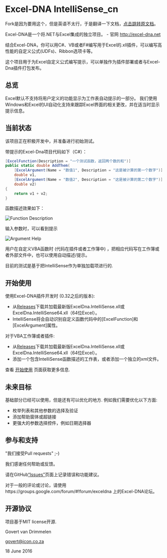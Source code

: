 Excel-DNA IntelliSense_cn
======================

Fork是因为要用这个，但是英语不太行，于是翻译一下文档，[点击跳转原文档](https://github.com/Excel-DNA/IntelliSense)。

Excel-DNA是一个将.NET与Excel集成的独立项目。 - 官网 http://excel-dna.net

结合Excel-DNA，你可以用C#、VB或者F#编写用于Excel的.xll插件，可以编写高性能的自定义公式(UDFs)、Ribbon选项卡等。

这个项目用于为Excel自定义公式编写提示，可以单独作为插件部署或者与Excel-Dna插件打包发布。

总览
--------
Excel默认不支持将用户定义的功能显示为工作表自动提示的一部分。 我们使用Windows和Excel的UI自动化支持来跟踪Excel界面的相关更改，并在适当时显示提示信息。

当前状态
--------------
该项目正在积极开发中，并准备进行初始测试。

带提示的Excel-Dna项目代码如下（C#）：
```C#
[ExcelFunction(Description = "一个测试函数，返回两个数的和")]
public static double AddThem(
	[ExcelArgument(Name = "数值1", Description = "这是被计算的第一个数字")] 
	double v1,
	[ExcelArgument(Name = "数值2", Description = "这是被计算的第二个数字")]     
	double v2)
{
	return v1 + v2;
}
```
函数描述效果如下：

![Function Description](https://raw.github.com/num2048/IntelliSense/master/Screenshots/FunctionDescription.PNG)

输入参数时，可以看到提示

![Argument Help](https://raw.github.com/num2048/IntelliSense/master/Screenshots/ArgumentHelp.PNG)


用户在自定义VBA函数时 (代码在插件或者工作簿中) ，把相应代码写在工作簿或者外部文件中，也可以使用自动描述/提示。

目前的测试是基于把IntelliSense作为单独加载项进行的.

开始使用
---------------

使用Excel-DNA插件开发时 (0.32之后的版本):
  * 从[Releases](https://github.com/Excel-DNA/IntelliSense/releases)下载并加载最新版ExcelDna.IntelliSense.xll或ExcelDna.IntelliSense64.xll（64位Excel）。
  * IntelliSense将会自动识别自定义函数代码中的[ExcelFunction]和[ExcelArgument]属性。

对于VBA工作簿或者插件:
  * 从[Releases](https://github.com/Excel-DNA/IntelliSense/releases)下载并加载最新版ExcelDna.IntelliSense.xll或ExcelDna.IntelliSense64.xll（64位Excel）。
  * 添加一个包含IntelliSense函数描述的工作表，或者添加一个独立的xml文件。
  
查看 [开始使用](https://github.com/num2048/IntelliSense/wiki/Getting-Started) 页面获取更多信息.

未来目标
----------------

基础部分已经可以使用，但是还有可以优化的地方. 例如我们需要优化以下方面:

  * 枚举列表和其他参数的选择及验证
  * 添加帮助窗体或超链接
  * 更强大的参数选择控件，例如日期选择器

参与和支持
-------------------------
"我们接受Pull requests" ;-) 

我们感谢任何帮助或反馈。

请在GitHub[“Issues”](https://github.com/Excel-DNA/IntelliSense/issues)页面上记录错误和功能建议。

对于一般的评论或讨论，请使用https://groups.google.com/forum/#!forum/exceldna 上的Excel-DNA论坛。

开源协议
-------
项目基于MIT license开源.


  Govert van Drimmelen
  
  govert@icon.co.za
  
  18 June 2016
  

